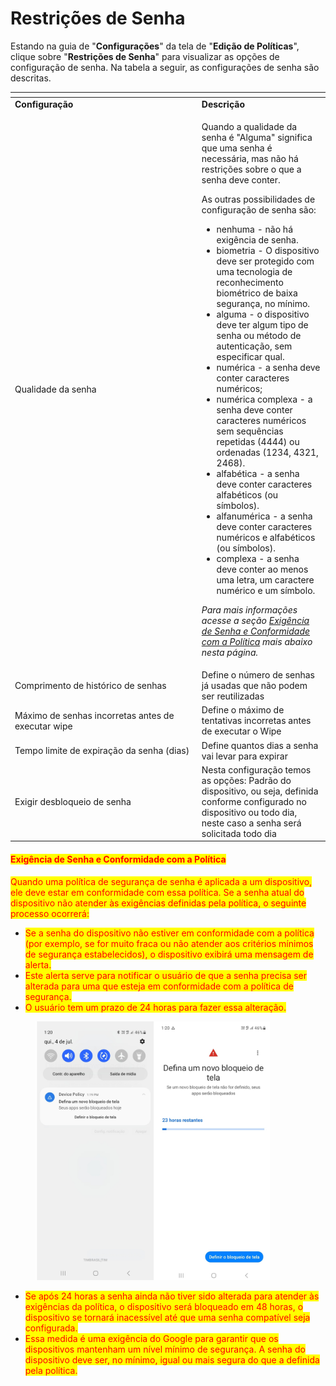 # Restrições de Senha

Estando na guia de "**Configurações**" da tela de "**Edição de Políticas**", clique sobre "**Restrições de Senha**" para visualizar as opções de configuração de senha. Na tabela a seguir, as configurações de senha são descritas.

<table data-header-hidden><thead><tr><th width="284.80616740088107"></th><th></th></tr></thead><tbody><tr><td><strong>Configuração</strong></td><td><strong>Descrição</strong></td></tr><tr><td>Qualidade da senha</td><td><p></p><p>Quando a qualidade da senha é "Alguma" significa que uma senha é necessária, mas não há restrições sobre o que a senha deve conter.</p><p>As outras possibilidades de configuração de senha são:</p><ul><li>nenhuma - não há exigência de senha.</li><li>biometria - O dispositivo deve ser protegido com uma tecnologia de reconhecimento biométrico de baixa segurança, no mínimo.</li><li>alguma - o dispositivo deve ter algum tipo de senha ou método de autenticação, sem especificar qual.</li><li>numérica - a senha deve conter caracteres numéricos;</li><li>numérica complexa - a senha deve conter caracteres numéricos sem sequências repetidas (4444) ou ordenadas (1234, 4321, 2468).</li><li>alfabética - a senha deve conter caracteres alfabéticos (ou símbolos).</li><li>alfanumérica - a senha deve conter caracteres numéricos e alfabéticos (ou símbolos).</li><li>complexa - a senha deve conter ao menos uma letra, um caractere numérico e um símbolo.</li></ul><p><em>Para mais informações acesse a seção</em> <a href="restricoes-de-senha.md#exigencia-de-senha-e-conformidade-com-a-politica"><em>Exigência de Senha e Conformidade com a Política</em></a> <em>mais abaixo nesta página.</em></p></td></tr><tr><td>Comprimento de histórico de senhas</td><td>Define o número de senhas já usadas que não podem ser reutilizadas</td></tr><tr><td>Máximo de senhas incorretas antes de executar wipe</td><td>Define o máximo de tentativas incorretas antes de executar o Wipe</td></tr><tr><td>Tempo limite de expiração da senha (dias)</td><td>Define quantos dias a senha vai levar para expirar</td></tr><tr><td>Exigir desbloqueio de senha</td><td>Nesta configuração temos as opções: Padrão do dispositivo, ou seja, definida conforme configurado no dispositivo ou todo dia, neste caso a senha será solicitada todo dia</td></tr></tbody></table>

#### <mark style="color:red;">Exigência de Senha e Conformidade com a Política</mark>

<mark style="color:red;">Quando uma política de segurança de senha é aplicada a um dispositivo, ele deve estar em conformidade com essa política. Se a senha atual do dispositivo não atender às exigências definidas pela política, o seguinte processo ocorrerá:</mark>

* <mark style="color:red;">Se a senha do dispositivo não estiver em conformidade com a política (por exemplo, se for muito fraca ou não atender aos critérios mínimos de segurança estabelecidos), o dispositivo exibirá uma mensagem de alerta.</mark>
* <mark style="color:red;">Este alerta serve para notificar o usuário de que a senha precisa ser alterada para uma que esteja em conformidade com a política de segurança.</mark>
* <mark style="color:red;">O usuário tem um prazo de 24 horas para fazer essa alteração.</mark>

<figure><img src="../../../../.gitbook/assets/23.png" alt="" width="375"><figcaption></figcaption></figure>

* <mark style="color:red;">Se após 24 horas a senha ainda não tiver sido alterada para atender às exigências da política, o dispositivo será bloqueado em 48 horas, o dispositivo se tornará inacessível até que uma senha compatível seja configurada.</mark>
* <mark style="color:red;">Essa medida é uma exigência do Google para garantir que os dispositivos mantenham um nível mínimo de segurança. A senha do dispositivo deve ser, no mínimo, igual ou mais segura do que a definida pela política.</mark>
